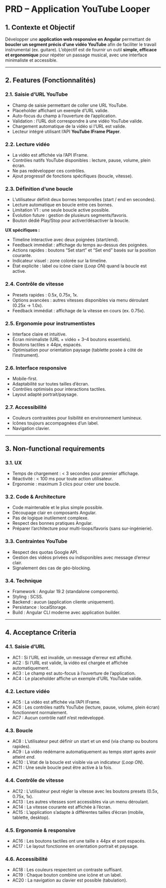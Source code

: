 # PRD – Application **YouTube Looper**

## 1. Contexte et Objectif

Développer une **application web responsive en Angular** permettant de **boucler un segment précis d’une vidéo YouTube** afin de faciliter le travail instrumental (ex. guitare).
L’objectif est de fournir un outil **simple, efficace et ergonomique** pour répéter un passage musical, avec une interface minimaliste et accessible.

---

## 2. Features (Fonctionnalités)

### 2.1. Saisie d’URL YouTube

* Champ de saisie permettant de coller une URL YouTube.
* Placeholder affichant un exemple d’URL valide.
* Auto-focus du champ à l’ouverture de l’application.
* Validation : l’URL doit correspondre à une vidéo YouTube valide.
* Chargement automatique de la vidéo si l’URL est valide.
* Lecteur intégré utilisant l’API **YouTube IFrame Player**.

### 2.2. Lecture vidéo

* La vidéo est affichée via l’API IFrame.
* Contrôles natifs YouTube disponibles : lecture, pause, volume, plein écran.
* Ne pas redévelopper ces contrôles.
* Ajout progressif de fonctions spécifiques (boucle, vitesse).

### 2.3. Définition d’une boucle

* L’utilisateur définit deux bornes temporelles (start / end en secondes).
* Lecture automatique en boucle entre ces bornes.
* Limitation V1 : une seule boucle active possible.
* Évolution future : gestion de plusieurs segments/favoris.
* Bouton dédié Play/Stop pour activer/désactiver la boucle.

**UX spécifiques :**

* Timeline interactive avec deux poignées (start/end).
* Feedback immédiat : affichage du temps au-dessus des poignées.
* Actions rapides : boutons “Set start” et “Set end” basés sur la position courante.
* Indicateur visuel : zone colorée sur la timeline.
* État explicite : label ou icône claire (*Loop ON*) quand la boucle est active.

### 2.4. Contrôle de vitesse

* Presets rapides : 0.5x, 0.75x, 1x.
* Options avancées : autres vitesses disponibles via menu déroulant (0.25x → 1.0x).
* Feedback immédiat : affichage de la vitesse en cours (ex. 0.75x).

### 2.5. Ergonomie pour instrumentistes

* Interface claire et intuitive.
* Écran minimaliste (URL + vidéo + 3–4 boutons essentiels).
* Boutons tactiles ≥ 44px, espacés.
* Optimisation pour orientation paysage (tablette posée à côté de l’instrument).

### 2.6. Interface responsive

* Mobile-first.
* Adaptabilité sur toutes tailles d’écran.
* Contrôles optimisés pour interactions tactiles.
* Layout adapté portrait/paysage.

### 2.7. Accessibilité

* Couleurs contrastées pour lisibilité en environnement lumineux.
* Icônes toujours accompagnées d’un label.
* Navigation clavier.

---

## 3. Non-functional requirements

### 3.1. UX

* Temps de chargement : < 3 secondes pour premier affichage.
* Réactivité : < 100 ms pour toute action utilisateur.
* Ergonomie : maximum 3 clics pour créer une boucle.

### 3.2. Code & Architecture

* Code maintenable et le plus simple possible.
* Découpage clair en composants Angular.
* Pas de logique inutilement complexe.
* Respect des bonnes pratiques Angular.
* Préparer l’architecture pour multi-loops/favoris (sans sur-ingénierie).

### 3.3. Contraintes YouTube

* Respect des quotas Google API.
* Gestion des vidéos privées ou indisponibles avec message d’erreur clair.
* Signalement des cas de géo-blocking.

### 3.4. Technique

* Framework : Angular 19.2 (standalone components).
* Styling : SCSS.
* Backend : aucun (application cliente uniquement).
* Persistance : localStorage.
* Build : Angular CLI moderne avec application builder.

---

## 4. Acceptance Criteria

### 4.1. Saisie d’URL

* AC1 : Si l’URL est invalide, un message d’erreur est affiché.
* AC2 : Si l’URL est valide, la vidéo est chargée et affichée automatiquement.
* AC3 : Le champ est auto-focus à l’ouverture de l’application.
* AC4 : Le placeholder affiche un exemple d’URL YouTube valide.

### 4.2. Lecture vidéo

* AC5 : La vidéo est affichée via l’API IFrame.
* AC6 : Les contrôles natifs YouTube (lecture, pause, volume, plein écran) fonctionnent normalement.
* AC7 : Aucun contrôle natif n’est redéveloppé.

### 4.3. Boucle

* AC8 : L’utilisateur peut définir un start et un end (via champ ou boutons rapides).
* AC9 : La vidéo redémarre automatiquement au temps *start* après avoir atteint *end*.
* AC10 : L’état de la boucle est visible via un indicateur (*Loop ON*).
* AC11 : Une seule boucle peut être active à la fois.

### 4.4. Contrôle de vitesse

* AC12 : L’utilisateur peut régler la vitesse avec les boutons presets (0.5x, 0.75x, 1x).
* AC13 : Les autres vitesses sont accessibles via un menu déroulant.
* AC14 : La vitesse courante est affichée à l’écran.
* AC15 : L’application s’adapte à différentes tailles d’écran (mobile, tablette, desktop).

### 4.5. Ergonomie & responsive

* AC16 : Les boutons tactiles ont une taille ≥ 44px et sont espacés.
* AC17 : Le layout fonctionne en orientation portrait et paysage.

### 4.6. Accessibilité

* AC18 : Les couleurs respectent un contraste suffisant.
* AC19 : Chaque bouton combine une icône et un label.
* AC20 : La navigation au clavier est possible (tabulation).